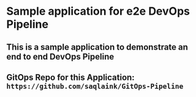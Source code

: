 # Sample application for e2e DevOps Pipeline

## This is a sample application to demonstrate an end to end DevOps Pipeline

## GitOps Repo for this Application: `https://github.com/saqlaink/GitOps-Pipeline`
